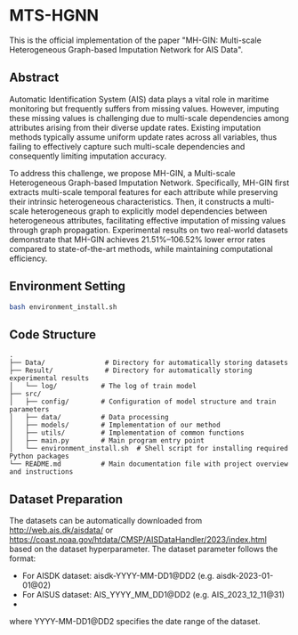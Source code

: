 # MTS-HGNN
This is the official implementation of the paper "MH-GIN: Multi-scale Heterogeneous Graph-based Imputation Network for AIS Data".

## Abstract
Automatic Identification System (AIS) data plays a vital role in maritime monitoring but frequently suffers from missing values. However, imputing these missing values is challenging due to multi-scale dependencies among attributes arising from their diverse update rates. Existing imputation methods typically assume uniform update rates across all variables, thus failing to effectively capture such multi-scale dependencies and consequently limiting imputation accuracy.

To address this challenge, we propose MH-GIN, a Multi-scale Heterogeneous Graph-based Imputation Network. Specifically, MH-GIN first extracts multi-scale temporal features for each attribute while preserving their intrinsic heterogeneous characteristics. Then, it constructs a multi-scale heterogeneous graph to explicitly model dependencies between heterogeneous attributes, facilitating effective imputation of missing values through graph propagation. Experimental results on two real-world datasets demonstrate that MH-GIN achieves 21.51%–106.52% lower error rates compared to state-of-the-art methods, while maintaining computational efficiency.

## Environment Setting
```bash
bash environment_install.sh
```

## Code Structure
```
.
├── Data/               # Directory for automatically storing datasets
├── Result/             # Directory for automatically storing experimental results
│   └── log/           # The log of train model
├── src/
│   ├── config/        # Configuration of model structure and train parameters
│   ├── data/          # Data processing
│   ├── models/        # Implementation of our method
│   ├── utils/         # Implementation of common functions
│   ├── main.py        # Main program entry point
│   └── environment_install.sh  # Shell script for installing required Python packages
└── README.md          # Main documentation file with project overview and instructions
```

## Dataset Preparation
The datasets can be automatically downloaded from http://web.ais.dk/aisdata/ 
or https://coast.noaa.gov/htdata/CMSP/AISDataHandler/2023/index.html based on the dataset hyperparameter.
The dataset parameter follows the format:

- For AISDK dataset: aisdk-YYYY-MM-DD1@DD2 (e.g. aisdk-2023-01-01@02)
- For AISUS dataset: AIS_YYYY_MM_DD1@DD2 (e.g. AIS_2023_12_11@31)
- 
where YYYY-MM-DD1@DD2 specifies the date range of the dataset.
